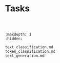 # Tasks

```{include} text_classification.md
```

```{include} token_classification.md
```

```{include} text_generation.md
```

```{toctree}
:maxdepth: 1
:hidden:

text_classification.md
token_classification.md
text_generation.md
```